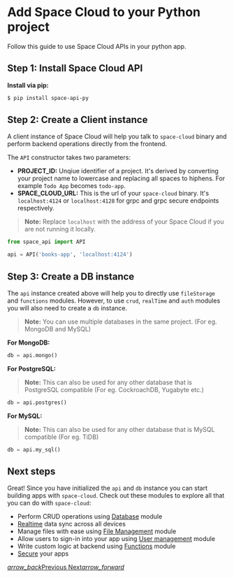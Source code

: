 # Add Space Cloud to your Python project

Follow this guide to use Space Cloud APIs in your python app.

## Step 1: Install Space Cloud API
**Install via pip:**
```bash
$ pip install space-api-py
```

## Step 2: Create a Client instance

A client instance of Space Cloud will help you talk to `space-cloud` binary and perform backend operations directly from the frontend.

The `API` constructor takes two parameters: 
- **PROJECT_ID:** Unqiue identifier of a project. It's derived by converting your project name to lowercase and replacing all spaces to hiphens. For example `Todo App` becomes `todo-app`.
- **SPACE_CLOUD_URL:** This is the url of your `space-cloud` binary. It's `localhost:4124` or `localhost:4128` for grpc and grpc secure endpoints respectively.

> **Note:** Replace `localhost` with the address of your Space Cloud if you are not running it locally. 

```python
from space_api import API

api = API('books-app', 'localhost:4124')
```


## Step 3: Create a DB instance

The `api` instance created above will help you to directly use `fileStorage` and `functions` modules. However, to use `crud`, `realTime` and `auth` modules you will also need to create a `db` instance.

> **Note:** You can use multiple databases in the same project. (For eg. MongoDB and MySQL)

**For MongoDB:**
```python
db = api.mongo()
```

**For PostgreSQL:**

> **Note:** This can also be used for any other database that is PostgreSQL compatible (For eg. CockroachDB, Yugabyte etc.)
```python
db = api.postgres()
```



**For MySQL:**

> **Note:** This can also be used for any other database that is MySQL compatible (For eg. TiDB)
```python
db = api.my_sql()
```

## Next steps
Great! Since you have initialized the `api` and `db` instance you can start building apps with `space-cloud`. Check out these modules to explore all that you can do with `space-cloud`:
- Perform CRUD operations using [Database](/docs/database/) module
- [Realtime](/docs/realtime/) data sync across all devices
- Manage files with ease using [File Management](/docs/file-storage) module
- Allow users to sign-in into your app using [User management](/docs/user-management) module
- Write custom logic at backend using [Functions](/docs/functions/) module
- [Secure](/docs/security) your apps

<div class="btns-wrapper">
  <a href="/docs/setting-up-project/" class="waves-effect waves-light btn primary-btn-border btn-small">
    <i class="material-icons btn-with-icon">arrow_back</i>Previous
  </a>
  <a href="/docs/database/" class="waves-effect waves-light btn primary-btn-fill btn-small">
    Next<i class="material-icons btn-with-icon">arrow_forward</i>
  </a>
</div>